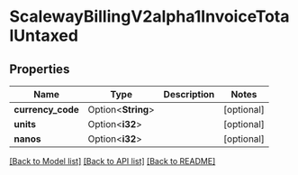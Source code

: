 # ScalewayBillingV2alpha1InvoiceTotalUntaxed

## Properties

Name | Type | Description | Notes
------------ | ------------- | ------------- | -------------
**currency_code** | Option<**String**> |  | [optional]
**units** | Option<**i32**> |  | [optional]
**nanos** | Option<**i32**> |  | [optional]

[[Back to Model list]](../README.md#documentation-for-models) [[Back to API list]](../README.md#documentation-for-api-endpoints) [[Back to README]](../README.md)


